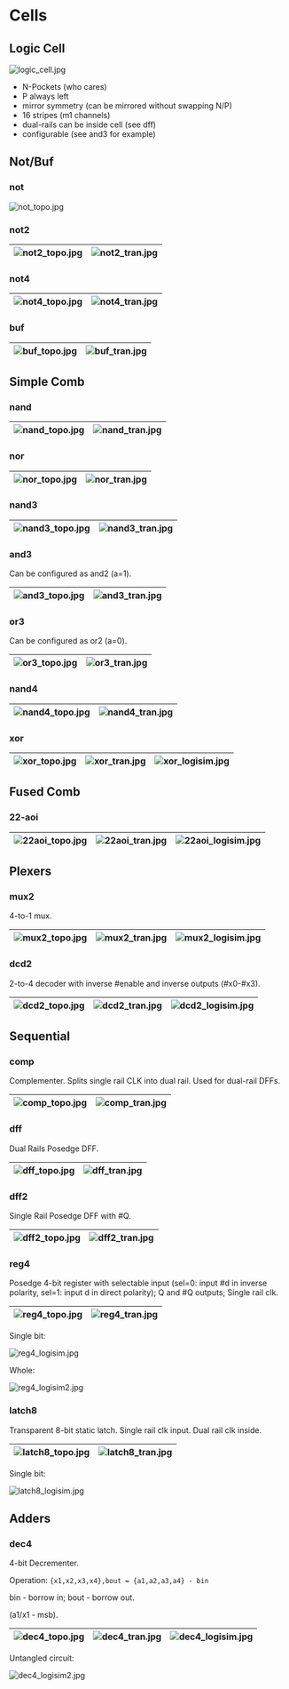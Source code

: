 # Cells

## Logic Cell

![logic_cell.jpg](imgstore/logic_cell.jpg)

- N-Pockets (who cares)
- P always left
- mirror symmetry (can be mirrored without swapping N/P)
- 16 stripes (m1 channels)
- dual-rails can be inside cell (see dff)
- configurable (see and3 for example)

## Not/Buf

### not

![not_topo.jpg](imgstore/not_topo.jpg)

### not2

|![not2_topo.jpg](imgstore/not2_topo.jpg)|![not2_tran.jpg](imgstore/not2_tran.jpg)|
|---|---|

### not4

|![not4_topo.jpg](imgstore/not4_topo.jpg)|![not4_tran.jpg](imgstore/not4_tran.jpg)|
|---|---|

### buf

|![buf_topo.jpg](imgstore/buf_topo.jpg)|![buf_tran.jpg](imgstore/buf_tran.jpg)|
|---|---|

## Simple Comb

### nand

|![nand_topo.jpg](imgstore/nand_topo.jpg)|![nand_tran.jpg](imgstore/nand_tran.jpg)|
|---|---|

### nor

|![nor_topo.jpg](imgstore/nor_topo.jpg)|![nor_tran.jpg](imgstore/nor_tran.jpg)|
|---|---|

### nand3

|![nand3_topo.jpg](imgstore/nand3_topo.jpg)|![nand3_tran.jpg](imgstore/nand3_tran.jpg)|
|---|---|

### and3

Can be configured as and2 (a=1).

|![and3_topo.jpg](imgstore/and3_topo.jpg)|![and3_tran.jpg](imgstore/and3_tran.jpg)|
|---|---|

### or3

Can be configured as or2 (a=0).

|![or3_topo.jpg](imgstore/or3_topo.jpg)|![or3_tran.jpg](imgstore/or3_tran.jpg)|
|---|---|

### nand4

|![nand4_topo.jpg](imgstore/nand4_topo.jpg)|![nand4_tran.jpg](imgstore/nand4_tran.jpg)|
|---|---|

### xor

|![xor_topo.jpg](imgstore/xor_topo.jpg)|![xor_tran.jpg](imgstore/xor_tran.jpg)|![xor_logisim.jpg](imgstore/xor_logisim.jpg)|
|---|---|---|

## Fused Comb

### 22-aoi

|![22aoi_topo.jpg](imgstore/22aoi_topo.jpg)|![22aoi_tran.jpg](imgstore/22aoi_tran.jpg)|![22aoi_logisim.jpg](imgstore/22aoi_logisim.jpg)|
|---|---|---|

## Plexers

### mux2

4-to-1 mux.

|![mux2_topo.jpg](imgstore/mux2_topo.jpg)|![mux2_tran.jpg](imgstore/mux2_tran.jpg)|![mux2_logisim.jpg](imgstore/mux2_logisim.jpg)|
|---|---|---|

### dcd2

2-to-4 decoder with inverse #enable and inverse outputs (#x0-#x3).

|![dcd2_topo.jpg](imgstore/dcd2_topo.jpg)|![dcd2_tran.jpg](imgstore/dcd2_tran.jpg)|![dcd2_logisim.jpg](imgstore/dcd2_logisim.jpg)|
|---|---|---|

## Sequential

### comp

Complementer. Splits single rail CLK into dual rail. Used for dual-rail DFFs.

|![comp_topo.jpg](imgstore/comp_topo.jpg)|![comp_tran.jpg](imgstore/comp_tran.jpg)|
|---|---|

### dff

Dual Rails Posedge DFF.

|![dff_topo.jpg](imgstore/dff_topo.jpg)|![dff_tran.jpg](imgstore/dff_tran.jpg)|
|---|---|

### dff2

Single Rail Posedge DFF with #Q.

|![dff2_topo.jpg](imgstore/dff2_topo.jpg)|![dff2_tran.jpg](imgstore/dff2_tran.jpg)|
|---|---|

### reg4

Posedge 4-bit register with selectable input (sel=0: input #d in inverse polarity, sel=1: input d in direct polarity); Q and #Q outputs; Single rail clk.

|![reg4_topo.jpg](imgstore/reg4_topo.jpg)|![reg4_tran.jpg](imgstore/reg4_tran.jpg)|
|---|---|

Single bit:

![reg4_logisim.jpg](imgstore/reg4_logisim.jpg)

Whole:

![reg4_logisim2.jpg](imgstore/reg4_logisim2.jpg)

### latch8

Transparent 8-bit static latch. Single rail clk input. Dual rail clk inside.

|![latch8_topo.jpg](imgstore/latch8_topo.jpg)|![latch8_tran.jpg](imgstore/latch8_tran.jpg)|
|---|---|

Single bit:

![latch8_logisim.jpg](imgstore/latch8_logisim.jpg)

## Adders

### dec4

4-bit Decrementer.

Operation: `{x1,x2,x3,x4},bout = {a1,a2,a3,a4} - bin`

bin - borrow in; bout - borrow out.

(a1/x1 - msb).

|![dec4_topo.jpg](imgstore/dec4_topo.jpg)|![dec4_tran.jpg](imgstore/dec4_tran.jpg)|![dec4_logisim.jpg](imgstore/dec4_logisim.jpg)|
|---|---|---|

Untangled circuit:

![dec4_logisim2.jpg](imgstore/dec4_logisim2.jpg)
